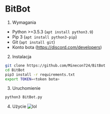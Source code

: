# BitBot

1. Wymagania
* Python >=3.5.3 (`apt install python3.9`)
* Pip 3 (`apt install python3-pip`)
* Git (`apt install git`)
* Konto bota (https://discord.com/developers)

2. Instalacja
```bash
git clone https://github.com/Minecon724/BitBot
cd BitBot
pip3 install -r requirements.txt
export TOKEN=<token bota>
```

3. Uruchomienie
```bash
python3 BitBot.py
```

4. Użycie
![lol](https://i.imgur.com/Jzfgale.jpg)
